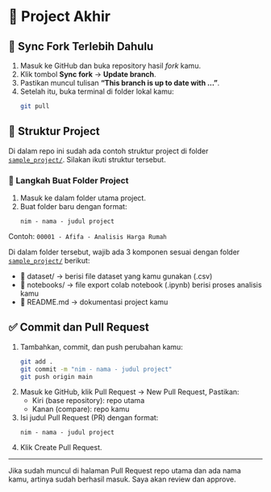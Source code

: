 # 📁 Project Akhir

## 🔄 Sync Fork Terlebih Dahulu
1. Masuk ke GitHub dan buka repository hasil *fork* kamu.
2. Klik tombol **Sync fork** → **Update branch**.
3. Pastikan muncul tulisan **“This branch is up to date with ...”**.
4. Setelah itu, buka terminal di folder lokal kamu:
   ```bash
   git pull
   ```

## 📂 Struktur Project
Di dalam repo ini sudah ada contoh struktur project di folder [`sample_project/`](sample_project/). Silakan ikuti struktur tersebut.

### 📁 Langkah Buat Folder Project
1. Masuk ke dalam folder utama project.
2. Buat folder baru dengan format:
    ```
    nim - nama - judul project
    ```

Contoh: `00001 - Afifa - Analisis Harga Rumah`

Di dalam folder tersebut, wajib ada 3 komponen sesuai dengan folder [`sample_project/`](sample_project/) berikut:

- 📁 dataset/ → berisi file dataset yang kamu gunakan (.csv)
- 📁 notebooks/ → file export colab notebook (.ipynb) berisi proses analisis kamu
- 📝 README.md → dokumentasi project kamu

## ✅ Commit dan Pull Request
1. Tambahkan, commit, dan push perubahan kamu:
    ```bash
    git add .
    git commit -m "nim - nama - judul project"
    git push origin main 
    ```
2. Masuk ke GitHub, klik Pull Request → New Pull Request, Pastikan:
    - Kiri (base repository): repo utama
    - Kanan (compare): repo kamu
3. Isi judul Pull Request (PR) dengan format:
    ```
    nim - nama - judul project
    ```
4. Klik Create Pull Request.

---

Jika sudah muncul di halaman Pull Request repo utama dan ada nama kamu, artinya sudah berhasil masuk. Saya akan review dan approve. 
